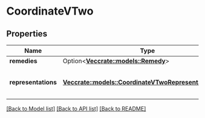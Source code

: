 # CoordinateVTwo

## Properties

Name | Type | Description | Notes
------------ | ------------- | ------------- | -------------
**remedies** | Option<[**Vec<crate::models::Remedy>**](Remedy.md)> |  | [optional]
**representations** | [**Vec<crate::models::CoordinateVTwoRepresentationsInner>**](CoordinateVTwo_representations_inner.md) | The affected versions of this vulnerability. | 

[[Back to Model list]](../README.md#documentation-for-models) [[Back to API list]](../README.md#documentation-for-api-endpoints) [[Back to README]](../README.md)


